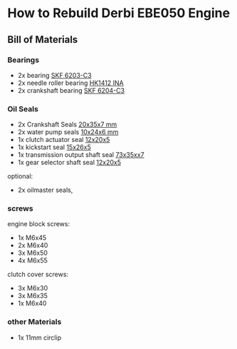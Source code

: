 # How to Rebuild Derbi EBE050 Engine
## Bill of Materials
### Bearings 
* 2x bearing [SKF 6203-C3]( https://www.skf.com/cz/productinfo/productid-6203%2FC3 )
* 2x needle roller bearing [HK1412 INA](  https://www.skf.com/cz/productinfo/productid-HK%201412 )
* 2x crankshaft bearing [SKF 6204-C3](https://www.skf.com/uk/productinfo/productid-6204%2FC3)

### Oil Seals
* 2x Crankshaft Seals [20x35x7 mm](https://www.scooter-tuning.cz/tesneni--sady-tesneni/gufero-na-kliku-polini-teflon-20x35x7mm--derbi-d50b0--ebe--ebs/)
* 2x water pump seals [10x24x6 mm](https://www.scooter-tuning.cz/tesneni--sady-tesneni/gufero-naraku-fkm-premium/?variantId=366540)
* 1x clutch actuator seal [12x20x5](https://www.scooter-tuning.cz/tesneni--sady-tesneni/gufero-naraku-fkm-premium-12x20x5/)
* 1x kickstart seal [15x26x5](https://www.scooter-tuning.cz/tesneni--sady-tesneni/gufero-naraku-fkm-premium-15x26x5/)
* 1x transmission output shaft seal [73x35xx7](https://www.scooter-tuning.cz/tesneni--sady-tesneni/gufero-naraku-fkm-premium-17x35x7/)
* 1x gear selector shaft seal [12x20x5](https://www.scooter-tuning.cz/tesneni--sady-tesneni/gufero-naraku-fkm-premium-12x20x5/)

optional:
* 2x oilmaster seals, 

### screws 

engine block screws:
* 1x M6x45
* 2x M6x40
* 3x M6x50
* 4x M6x55

clutch cover screws:
* 3x M6x30
* 3x M6x35
* 1x M6x40

### other Materials

* 1x 11mm circlip 


